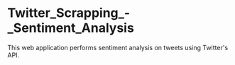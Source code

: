 # Twitter_Scrapping_-_Sentiment_Analysis
This web application performs sentiment analysis on tweets using Twitter's API.
